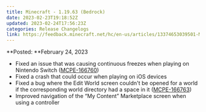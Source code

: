 ```yaml
---
title: Minecraft - 1.19.63 (Bedrock)
date: 2023-02-23T19:18:52Z
updated: 2023-02-24T17:56:23Z
categories: Release Changelogs
link: https://feedback.minecraft.net/hc/en-us/articles/13374653039501-Minecraft-1-19-63-Bedrock
---
```


**Posted: **February 24, 2023

- Fixed an issue that was causing continuous freezes when playing on Nintendo Switch ([MCPE-166760](https://bugs.mojang.com/browse/MCPE-166760))
- Fixed a crash that could occur when playing on iOS devices
- Fixed a bug where the Edit World screen couldn't be opened for a world if the corresponding world directory had a space in it ([MCPE-166763](https://bugs.mojang.com/browse/MCPE-166763))
- Improved navigation of the “My Content” Marketplace screen when using a controller
